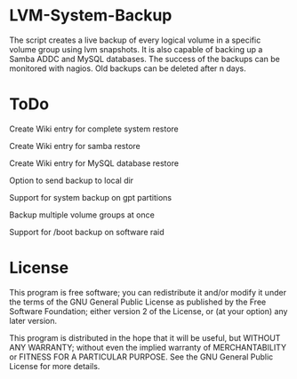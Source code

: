 LVM-System-Backup
=================

The script creates a live backup of every logical volume in a specific volume group using lvm snapshots. It is also capable of backing up a Samba ADDC and MySQL databases. The success of the backups can be monitored with nagios. Old backups can be deleted after n days.

ToDo
=================
Create Wiki entry for complete system restore

Create Wiki entry for samba restore

Create Wiki entry for MySQL database restore

Option to send backup to local dir

Support for system backup on gpt partitions

Backup multiple volume groups at once

Support for /boot backup on software raid

License
=================

This program is free software; you can redistribute it and/or modify it under the terms of the GNU General Public License as published by the Free Software Foundation; either version 2 of the License, or (at your option) any later version.

This program is distributed in the hope that it will be useful, but WITHOUT ANY WARRANTY; without even the implied warranty of MERCHANTABILITY or FITNESS FOR A PARTICULAR PURPOSE.  See the GNU General Public License for more details.
